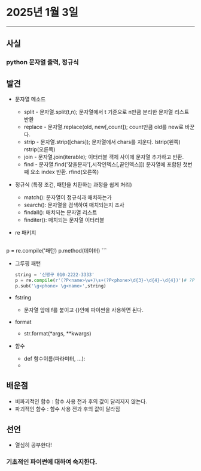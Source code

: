 # 2025년 1월 3일
---
## 사실
### python 문자열 출력, 정규식

## 발견
- 문자열 메소드
  - split - 문자열.split(t,n); 문자열에서 t 기준으로 n만큼 분리한 문자열 리스트 반환
  - replace - 문자열.replace(old, new[,count]); count만큼 old를 new로 바꾼다.
  - strip - 문자열.strip([chars]); 문자열에서 chars를 지운다. lstrip(왼쪽) rstrip(오른쪽)
  - join - 문자열.join(iterable); 이터러블 객체 사이에 문자열 추가하고 반환.
  - find - 문자열.find('찾을문자'[,시작인덱스[,끝인덱스]]) 문자열에 포함된 첫번째 요소 index 반환. rfind(오른쪽)

- 정규식 (특정 조건, 패턴을 치환하는 과정을 쉽게 처리)
  - match(): 문자열이 정규식과 매치하는가
  - search(): 문자열을 검색하여 매치되는지 조사
  - findall(): 매치되는 문자열 리스트
  - finditer(): 매치되는 문자열 이터러블
- re 패키지
  ```python
p = re.compile('패턴)
p.method(데이터) ``` 

- 그루핑 패턴
   ```python
   string = '신짱구 010-2222-3333'
   p = re.compile(r'(?P<name>\w+)\s+(?P<phone>\d{3}-\d{4}-\d{4})')# ?P<name> 패턴명 : name -> 쓸 때는 \g<name>
   p.sub('\g<phone> \g<name>',string)

- fstring
  - 문자열 앞에 f를 붙이고 {}안에 파이썬을 사용하면 된다.

- format
  - str.format(*args, **kwargs)

- 함수
   - def 함수이름(파라미터, ...):
   - 
## 배운점
- 비파괴적인 함수 : 함수 사용 전과 후의 값이 달리지지 않는다.
- 파괴적인 함수 : 함수 사용 전과 후의 값이 달라짐

## 선언
- 열심히 공부한다!

### 기초적인 파이썬에 대하여 숙지한다.

